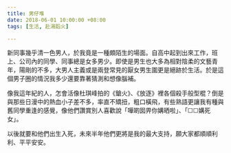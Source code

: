 ```yaml
---
title: 男仔堆
date: 2018-06-01 10:00:00 +08:00
tags: [生活, 赴湯蹈火]

---
```


  
  
  
新同事幾乎清一色男人，於我竟是一種頗陌生的場面。自高中起到出來工作，班上、公司內的同學、同事總是女多男少。即使是男生也大多為相對陰柔的文藝青年，陽剛的不多，大男人主義或是兩登常見的厭女男生圍更是絕跡於生活。於是這個男子圈的情況我多少還要靠著猜測和想像腦補。  
  
像我這年紀的人，怎會活像杜琪峰拍的《鎗火》、《放逐》裡各個殺手般型棍？倒是與那些日漫中的熱血小子差不多，率直不矯扭，粗口橫飛，有些熟語更讓我有種與舊同學重逢的感覺，像他們讚賞別人喜歡說「嘩啲囡畀你媾晒啦」、「☐☐媾死女」。  
  
以後就要和他們出生入死，未來半年他們更將是我的最大支持，願大家都順順利利、平平安安。  
  
  
